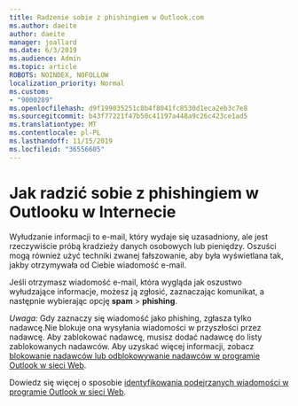 ```yaml
---
title: Radzenie sobie z phishingiem w Outlook.com
ms.author: daeite
author: daeite
manager: joallard
ms.date: 6/3/2019
ms.audience: Admin
ms.topic: article
ROBOTS: NOINDEX, NOFOLLOW
localization_priority: Normal
ms.custom:
- "9000289"
ms.openlocfilehash: d9f199035251c8b4f8041fc8530d1eca2eb3c7e8
ms.sourcegitcommit: b43f77221f47b50c41197a448a9c26c423ce1ad5
ms.translationtype: MT
ms.contentlocale: pl-PL
ms.lasthandoff: 11/15/2019
ms.locfileid: "36556605"
---
```

# <a name="how-to-deal-with-a-phishing-email-in-outlook-on-the-web"></a>Jak radzić sobie z phishingiem w Outlooku w Internecie

Wyłudzanie informacji to e-mail, który wydaje się uzasadniony, ale jest rzeczywiście próbą kradzieży danych osobowych lub pieniędzy. Oszuści mogą również użyć techniki zwanej fałszowanie, aby była wyświetlana tak, jakby otrzymywała od Ciebie wiadomość e-mail.

Jeśli otrzymasz wiadomość e-mail, która wygląda jak oszustwo wyłudzające informacje, możesz ją zgłosić, zaznaczając komunikat, a następnie wybierając opcję **spam** > **phishing**.

*Uwaga:* Gdy zaznaczy się wiadomość jako phishing, zgłasza tylko nadawcę.Nie blokuje ona wysyłania wiadomości w przyszłości przez nadawcę. Aby zablokować nadawcę, musisz dodać nadawcę do listy zablokowanych nadawców. Aby uzyskać więcej informacji, zobacz [blokowanie nadawców lub odblokowywanie nadawców w programie Outlook w sieci Web](https://support.office.com/article/9bf812d4-6995-4d19-901a-76d6e26939b0).

Dowiedz się więcej o sposobie [identyfikowania podejrzanych wiadomości w programie Outlook w sieci Web](https://support.office.com/article/3d44102b-6ce3-4f7c-a359-b623bec82206).